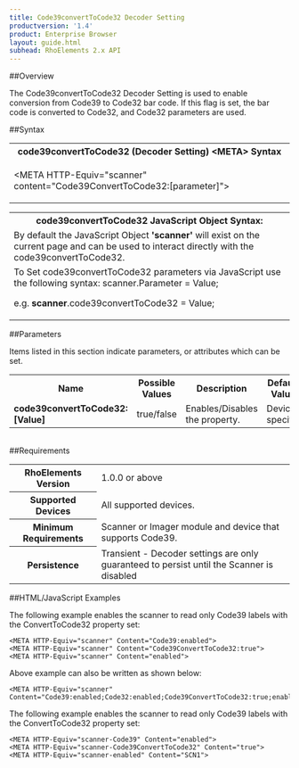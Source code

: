 ```yaml
---
title: Code39convertToCode32 Decoder Setting
productversion: '1.4'
product: Enterprise Browser
layout: guide.html
subhead: RhoElements 2.x API
---
```


##Overview

The Code39convertToCode32 Decoder Setting is used to enable conversion from Code39 to Code32 bar code. If this flag is set, the bar code is converted to Code32, and Code32 parameters are used.

##Syntax

<table class="re-table"><tr><th class="tableHeading">code39convertToCode32 (Decoder Setting) &lt;META&gt; Syntax
</th></tr><tr><td class="clsSyntaxCells clsOddRow"><p>&lt;META HTTP-Equiv="scanner" content="Code39ConvertToCode32:[parameter]"&gt;</p></td></tr></table>
<table class="re-table"><tr><th class="tableHeading">code39convertToCode32 JavaScript Object Syntax:</th></tr><tr><td class="clsSyntaxCells clsOddRow">
By default the JavaScript Object <b>'scanner'</b> will exist on the current page and can be used to interact directly with the code39convertToCode32.
</td></tr><tr><td class="clsSyntaxCells clsEvenRow">
To Set code39convertToCode32 parameters via JavaScript use the following syntax: scanner.Parameter = Value;
<P />e.g. <b>scanner</b>.code39convertToCode32 = Value;
</td></tr></table>

##Parameters


Items listed in this section indicate parameters, or attributes which can be set.
<table class="re-table"><col width="20%" /><col width="20%" /><col width="38%" /><col width="22%" /><tr><th class="tableHeading">Name</th><th class="tableHeading">Possible Values</th><th class="tableHeading">Description</th><th class="tableHeading">Default Value</th></tr><tr><td class="clsSyntaxCells clsOddRow"><b>code39convertToCode32:[Value]
</b></td><td class="clsSyntaxCells clsOddRow">true/false</td><td class="clsSyntaxCells clsOddRow">Enables/Disables the property.</td><td class="clsSyntaxCells clsOddRow">Device specific</td></tr></table>
<table class="re-table"><col width="78%" /><col width="8%" /><col width="1%" /><col width="5%" /><col width="1%" /><col width="5%" /><col width="2%" /></table>





##Requirements

<table class="re-table"><tr><th class="tableHeading">RhoElements Version</th><td class="clsSyntaxCell clsEvenRow">1.0.0 or above
</td></tr><tr><th class="tableHeading">Supported Devices</th><td class="clsSyntaxCell clsOddRow">All supported devices.</td></tr><tr><th class="tableHeading">Minimum Requirements</th><td class="clsSyntaxCell clsOddRow">Scanner or Imager module and device that supports Code39.</td></tr><tr><th class="tableHeading">Persistence</th><td class="clsSyntaxCell clsEvenRow">Transient - Decoder settings are only guaranteed to persist until the Scanner is disabled</td></tr></table>


##HTML/JavaScript Examples

The following example enables the scanner to read only Code39 labels with the ConvertToCode32 property set:

	<META HTTP-Equiv="scanner" Content="Code39:enabled">
	<META HTTP-Equiv="scanner" Content="Code39ConvertToCode32:true">
	<META HTTP-Equiv="scanner" Content="enabled">
	
Above example can also be written as shown below:

	<META HTTP-Equiv="scanner" Content="Code39:enabled;Code32:enabled;Code39ConvertToCode32:true;enabled">
	
The following example enables the scanner to read only Code39 labels with the ConvertToCode32 property set:

	<META HTTP-Equiv="scanner-Code39" Content="enabled">
	<META HTTP-Equiv="scanner-Code39ConvertToCode32" Content="true">
	<META HTTP-Equiv="scanner-enabled" Content="SCN1">
	





